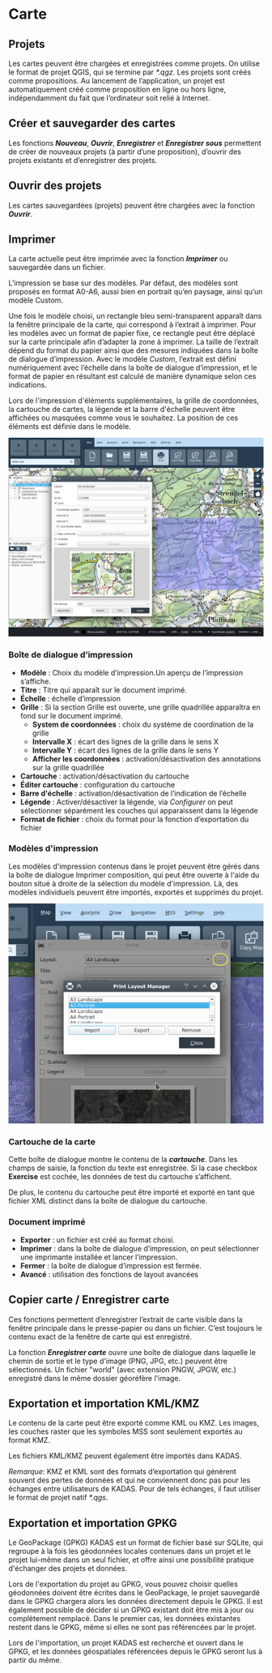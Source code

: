 # Carte


## <a name="sec0"></a>Projets

Les cartes peuvent être chargées et enregistrées comme projets. On utilise le format de projet QGIS, qui se termine par _*.qgz_. Les projets sont créés comme propositions. Au lancement de l’application, un projet est automatiquement créé comme proposition en ligne ou hors ligne, indépendamment du fait que l’ordinateur soit relié à Internet.


## <a name="sec1"></a>Créer et sauvegarder des cartes

Les fonctions **_Nouveau_**, **_Ouvrir_**, **_Enregistrer_** et **_Enregistrer sous_** permettent de créer de nouveaux projets (à partir d’une proposition), d’ouvrir des projets existants et d’enregistrer des projets.

## <a name="sec2"></a>Ouvrir des projets

Les cartes sauvegardées (projets) peuvent être chargées avec la fonction **_Ouvrir_**.


## <a name="sec3"></a>Imprimer

La carte actuelle peut être imprimée avec la fonction **_Imprimer_** ou sauvegardée dans un fichier. 

L’impression se base sur des modèles. Par défaut, des modèles sont proposés en format A0-A6, aussi bien en portrait qu’en paysage, ainsi qu’un modèle Custom.


Une fois le modèle choisi, un rectangle bleu semi-transparent apparaît dans la fenêtre principale de la carte, qui correspond à l’extrait à imprimer. Pour les modèles avec un format de papier fixe, ce rectangle peut être déplacé sur la carte principale afin d’adapter la zone à imprimer. La taille de l’extrait dépend du format du papier ainsi que des mesures indiquées dans la boîte de dialogue d’impression. Avec le modèle _Custom_, l’extrait est défini numériquement avec l’échelle dans la boîte de dialogue d’impression, et le format de papier en résultant est calculé de manière dynamique selon ces indications.


Lors de l'impression d'éléments supplémentaires, la grille de coordonnées, la cartouche de cartes, la légende et la barre d'échelle peuvent être affichées ou masquées comme vous le souhaitez. La position de ces éléments est définie dans le modèle.

<img src="../../media/image12.png" />


### Boîte de dialogue d’impression

+ **Modèle** : Choix du modèle d’impression.Un aperçu de l’impression s’affiche.
+ **Titre** : Titre qui apparaît sur le document imprimé.
+ **Échelle** : échelle d’impression
+ **Grille** : Si la section Grille est ouverte, une grille quadrillée apparaîtra en fond sur le document imprimé.
  + **System de coordonnées** : choix du système de coordination de la grille
  + **Intervalle X** : écart des lignes de la grille dans le sens X
  + **Intervalle Y** : écart des lignes de la grille dans le sens Y
  + **Afficher les coordonnées** : activation/désactivation des annotations sur la grille quadrillée
+ **Cartouche** : activation/désactivation du cartouche
+ **Éditer cartouche** : configuration du cartouche
+ **Barre d'échelle** : activation/désactivation de l’indication de l’échelle
+ **Légende** : Activer/désactiver la légende, via *Configurer* on peut sélectionner séparément les couches qui apparaissent dans la légende
+ **Format de fichier** : choix du format pour la fonction d’exportation du fichier


### Modèles d'impression

Les modèles d'impression contenus dans le projet peuvent être gérés dans la boîte de dialogue Imprimer composition, qui peut être ouverte à l'aide du bouton situé à droite de la sélection du modèle d'impression. Là, des modèles individuels peuvent être importés, exportés et supprimés du projet.

<img src="../../media/image12.1.png"/>


### Cartouche de la carte

Cette boîte de dialogue montre le contenu de la **_cartouche_**. Dans les champs de saisie, la fonction du texte est enregistrée. Si la case checkbox **Exercise** est cochée, les données de test du cartouche s’affichent.

De plus, le contenu du cartouche peut être importé et exporté en tant que fichier XML distinct dans la boîte de dialogue du cartouche.


### Document imprimé

+ **Exporter** : un fichier est créé au format choisi.
+ **Imprimer** : dans la boîte de dialogue d’impression, on peut sélectionner une imprimante installée et lancer l’impression.
+ **Fermer** : la boîte de dialogue d’impression est fermée.
+ **Avancé** : utilisation des fonctions de layout avancées


## <a name="sec4"></a>Copier carte / Enregistrer carte

Ces fonctions permettent d’enregistrer l’extrait de carte visible dans la fenêtre principale dans le presse-papier ou dans un fichier. C’est toujours le contenu exact de la fenêtre de carte qui est enregistré.

La fonction **_Enregistrer carte_** ouvre une boîte de dialogue dans laquelle le chemin de sortie et le type d'image (PNG, JPG, etc.) peuvent être sélectionnés. Un fichier "world" (avec extension PNGW, JPGW, etc.) enregistré dans le même dossier géoréfère l'image.


## <a name="sec5"></a>Exportation et importation KML/KMZ

Le contenu de la carte peut être exporté comme KML ou KMZ. Les images, les couches raster que les symboles MSS sont seulement exportés au format KMZ.

Les fichiers KML/KMZ peuvent également être importés dans KADAS.

*Remarque*: KMZ et KML sont des formats d’exportation qui génèrent souvent des pertes de données et qui ne conviennent donc pas pour les échanges entre utilisateurs de KADAS. Pour de tels échanges, il faut utiliser le format de projet natif _*.qgs_.


## <a name="sec6"></a>Exportation et importation GPKG

Le GeoPackage (GPKG) KADAS est un format de fichier basé sur SQLite, qui regroupe à la fois les géodonnées locales contenues dans un projet et le projet lui-même dans un seul fichier, et offre ainsi une possibilité pratique d'échanger des projets et données.

Lors de l'exportation du projet au GPKG, vous pouvez choisir quelles géodonnées doivent être écrites dans le GeoPackage, le projet sauvegardé dans le GPKG chargera alors les données directement depuis le GPKG. Il est également possible de décider si un GPKG existant doit être mis à jour ou complètement remplacé. Dans le premier cas, les données existantes restent dans le GPKG, même si elles ne sont pas référencées par le projet.

Lors de l'importation, un projet KADAS est recherché et ouvert dans le GPKG, et les données géospatiales référencées depuis le GPKG seront lus à partir du même.


